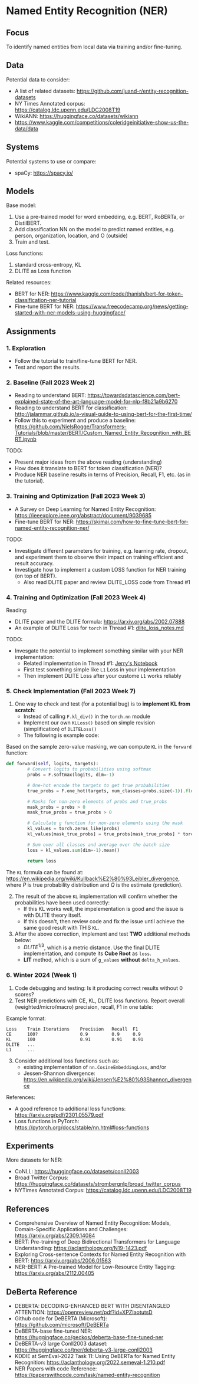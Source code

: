 # Named Entity Recognition (NER)

## Focus

To identify named entities from local data via training and/or fine-tuning. 

## Data

Potential data to consider: 
+ A list of related datasets: https://github.com/juand-r/entity-recognition-datasets
+ NY Times Annotated corpus: https://catalog.ldc.upenn.edu/LDC2008T19
+ WikiANN: https://huggingface.co/datasets/wikiann
+ https://www.kaggle.com/competitions/coleridgeinitiative-show-us-the-data/data

## Systems

Potential systems to use or compare: 
+ spaCy: https://spacy.io/

## Models

Base model: 
1. Use a pre-trained model for word embedding, e.g. BERT, RoBERTa, or DistilBERT. 
2. Add classification NN on the model to predict named entities, e.g. person, organization, location, and O (outside)
3. Train and test. 

Loss functions: 
1. standard cross-entropy, KL
2. DLITE as Loss function

Related resources: 
+ BERT for NER: https://www.kaggle.com/code/thanish/bert-for-token-classification-ner-tutorial
+ Fine-tune BERT for NER: https://www.freecodecamp.org/news/getting-started-with-ner-models-using-huggingface/


## Assignments

### 1. Exploration

+ Follow the tutorial to train/fine-tune BERT for NER. 
+ Test and report the results. 

### 2. Baseline (Fall 2023 Week 2)

* Reading to understand BERT: https://towardsdatascience.com/bert-explained-state-of-the-art-language-model-for-nlp-f8b21a9b6270
* Reading to understand BERT for classification: http://jalammar.github.io/a-visual-guide-to-using-bert-for-the-first-time/
* Follow this to experiment and produce a baseline: https://github.com/NielsRogge/Transformers-Tutorials/blob/master/BERT/Custom_Named_Entity_Recognition_with_BERT.ipynb

TODO: 
* Present major ideas from the above reading (understanding)
* How does it translate to BERT for token classification (NER)? 
* Produce NER baseline results in terms of Precision, Recall, F1, etc. (as in the tutorial). 

### 3. Training and Optimization (Fall 2023 Week 3)

* A Survey on Deep Learning for Named Entity Recognition: https://ieeexplore.ieee.org/abstract/document/9039685
* Fine-tune BERT for NER: https://skimai.com/how-to-fine-tune-bert-for-named-entity-recognition-ner/

TODO: 
* Investigate different parameters for training, e.g. learning rate, dropout, and experiment them to observe their impact on training efficient and result accuracy. 
* Investigate how to implement a custom LOSS function for NER training (on top of BERT). 
    * Also read DLITE paper and review DLITE_LOSS code from Thread #1

### 4. Training and Optimization (Fall 2023 Week 4)

Reading: 
* DLITE paper and the DLITE formula: https://arxiv.org/abs/2002.07888
* An example of DLITE Loss for `torch` in Thread #1: [dlite_loss_notes.md](../Thread1/dlite_loss_notes.md)

TODO: 
* Invesgate the potential to implement something similar with your NER implementation: 
    * Related implementation in Thread #1: [Jerry's Notebook](../Thread1/DLITE_CrossEntropy_Comparison_10_11_2023.ipynb)
    * First test something simple like `L1` Loss in your implementation
    * Then implement DLITE Loss after your custome `L1` works reliably


### 5. Check Implementation (Fall 2023 Week 7)

1. One way to check and test (for a potential bug) is to **implement KL from scratch**: 
    * Instead of calling `F.kl_div()` in the `torch.nn` module
    * Implement our own `KLLoss()` based on simple revision (simplification) of `DLITELoss()`
    * The following is example code: 

Based on the sample zero-value masking, we can compute `KL` in the `forward` function: 

```python
def forward(self, logits, targets):
        # Convert logits to probabilities using softmax
        probs = F.softmax(logits, dim=-1)

        # One-hot encode the targets to get true probabilities
        true_probs = F.one_hot(targets, num_classes=probs.size(-1)).float()

        # Masks for non-zero elements of probs and true_probs
        mask_probs = probs > 0
        mask_true_probs = true_probs > 0

        # Calculate g function for non-zero elements using the mask
        kl_values = torch.zeros_like(probs)
        kl_values[mask_true_probs] = true_probs[mask_true_probs] * torch.log(true_probs[mask_true_probs]/probs[mask_true_probs])

        # Sum over all classes and average over the batch size
        loss = kl_values.sum(dim=-1).mean()

        return loss
```

The `KL` formula can be found at: https://en.wikipedia.org/wiki/Kullback%E2%80%93Leibler_divergence, where $P$ is true probability distribution and $Q$ is the estimate (prediction). 

2. The result of the above `KL` implementation will confirm whether the probabilities have been used correctly: 
    * If this KL works well, the impelementation is good and the issue is with DLITE theory itself. 
    * If this doesn't, then review code and fix the issue until achieve the same good result with THIS `KL`. 
3. After the above correction, implement and test **TWO** additional methods below: 
    * $DLITE^{1/3}$, which is a metric distance. Use the final DLITE implementation, and compute its **Cube Root** as `loss`. 
    * **LIT** method, which is a sum of `g_values` **without** `delta_h_values`. 


### 6. Winter 2024 (Week 1)

1. Code debugging and testing: Is it producing correct results without 0 scores? 
2. Test NER predictions with CE, KL, DLITE loss functions. Report overall (weighted/micro/macro) precision, recall, F1 in one table: 

Example format: 
```csv
Loss    Train Iterations    Precision   Recall  F1
CE      100?                0.9         0.9     0.9
KL      100                 0.91        0.91    0.91
DLITE   ...
L1      ...
```

3. Consider additional loss functions such as: 
    * existing implementation of `nn.CosineEmbeddingLoss`, and/or 
    * Jessen-Shannon divergence: https://en.wikipedia.org/wiki/Jensen%E2%80%93Shannon_divergence


References: 
* A good reference to additional loss functions: https://arxiv.org/pdf/2301.05579.pdf
* Loss functions in PyTorch: https://pytorch.org/docs/stable/nn.html#loss-functions

## Experiments

More datasets for NER: 
+ CoNLL: https://huggingface.co/datasets/conll2003
+ Broad Twitter Corpus: https://huggingface.co/datasets/strombergnlp/broad_twitter_corpus
+ NYTimes Annotated Corpus: https://catalog.ldc.upenn.edu/LDC2008T19

## References

* Comprehensive Overview of Named Entity Recognition: Models, Domain-Specific Applications and Challenges: https://arxiv.org/abs/2309.14084
* BERT: Pre-training of Deep Bidirectional Transformers for Language Understanding: https://aclanthology.org/N19-1423.pdf
* Exploring Cross-sentence Contexts for Named Entity Recognition with BERT: https://arxiv.org/abs/2006.01563
* NER-BERT: A Pre-trained Model for Low-Resource Entity Tagging: https://arxiv.org/abs/2112.00405

## DeBerta Reference

+ DEBERTA: DECODING-ENHANCED BERT WITH DISENTANGLED ATTENTION: https://openreview.net/pdf?id=XPZIaotutsD
+ Github code for DeBERTA (Microsoft): https://github.com/microsoft/DeBERTa
+ DeBERTA-base fine-tuned NER: https://huggingface.co/geckos/deberta-base-fine-tuned-ner
+ DeBERTA-v3 large Conll2003 dataset: https://huggingface.co/tner/deberta-v3-large-conll2003 
+ KDDIE at SemEval-2022 Task 11: Using DeBERTa for Named Entity Recognition: https://aclanthology.org/2022.semeval-1.210.pdf
+ NER Papers with code Reference: https://paperswithcode.com/task/named-entity-recognition
